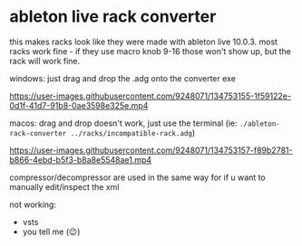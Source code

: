# ableton live rack converter

this makes racks look like they were made with ableton live 10.0.3. most racks work fine - if they use macro knob 9-16 those won't show up, but the rack will work fine.

windows: just drag and drop the .adg onto the converter exe

https://user-images.githubusercontent.com/9248071/134753155-1f59122e-0d1f-41d7-91b8-0ae3598e325e.mp4


macos: drag and drop doesn't work, just use the terminal (ie: `./ableton-rack-converter ../racks/incompatible-rack.adg`)


https://user-images.githubusercontent.com/9248071/134753157-f89b2781-b866-4ebd-b5f3-b8a8e5548ae1.mp4


compressor/decompressor are used in the same way for if u want to manually edit/inspect the xml

not working:
* vsts
* you tell me (😉)
